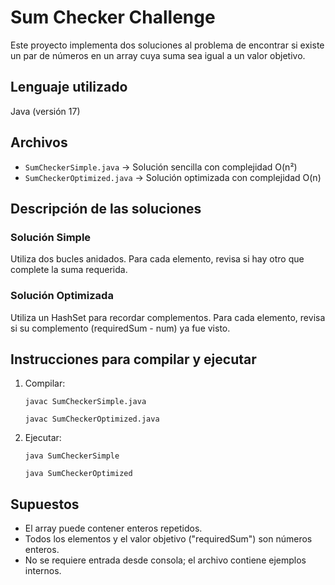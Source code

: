 # Sum Checker Challenge
Este proyecto implementa dos soluciones al problema de encontrar si existe un par de números en un array cuya suma sea igual a un valor objetivo.

## Lenguaje utilizado
Java (versión 17)

## Archivos
- `SumCheckerSimple.java` → Solución sencilla con complejidad O(n²)
- `SumCheckerOptimized.java` → Solución optimizada con complejidad O(n)

## Descripción de las soluciones

### Solución Simple
Utiliza dos bucles anidados.
Para cada elemento, revisa si hay otro que complete la suma requerida.

### Solución Optimizada
Utiliza un HashSet para recordar complementos.
Para cada elemento, revisa si su complemento (requiredSum - num) ya fue visto.

## Instrucciones para compilar y ejecutar

1. Compilar:
   ```
   javac SumCheckerSimple.java

   javac SumCheckerOptimized.java
   ```

2. Ejecutar:
   ```
   java SumCheckerSimple

   java SumCheckerOptimized
   ```

## Supuestos
- El array puede contener enteros repetidos.
- Todos los elementos y el valor objetivo ("requiredSum") son números enteros.
- No se requiere entrada desde consola; el archivo contiene ejemplos internos.